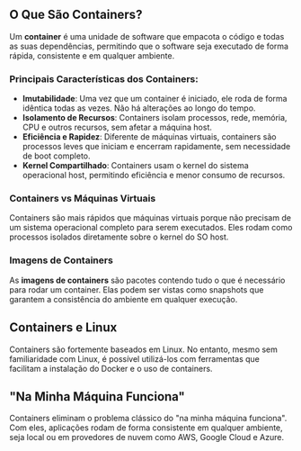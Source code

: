 ## O Que São Containers?

Um **container** é uma unidade de software que empacota o código e todas as suas dependências, permitindo que o software seja executado de forma rápida, consistente e em qualquer ambiente.

### Principais Características dos Containers:

- **Imutabilidade**: Uma vez que um container é iniciado, ele roda de forma idêntica todas as vezes. Não há alterações ao longo do tempo.
- **Isolamento de Recursos**: Containers isolam processos, rede, memória, CPU e outros recursos, sem afetar a máquina host.
- **Eficiência e Rapidez**: Diferente de máquinas virtuais, containers são processos leves que iniciam e encerram rapidamente, sem necessidade de boot completo.
- **Kernel Compartilhado**: Containers usam o kernel do sistema operacional host, permitindo eficiência e menor consumo de recursos.

### Containers vs Máquinas Virtuais

Containers são mais rápidos que máquinas virtuais porque não precisam de um sistema operacional completo para serem executados. Eles rodam como processos isolados diretamente sobre o kernel do SO host.

### Imagens de Containers

As **imagens de containers** são pacotes contendo tudo o que é necessário para rodar um container. Elas podem ser vistas como snapshots que garantem a consistência do ambiente em qualquer execução.

## Containers e Linux

Containers são fortemente baseados em Linux. No entanto, mesmo sem familiaridade com Linux, é possível utilizá-los com ferramentas que facilitam a instalação do Docker e o uso de containers.

## "Na Minha Máquina Funciona"

Containers eliminam o problema clássico do "na minha máquina funciona". Com eles, aplicações rodam de forma consistente em qualquer ambiente, seja local ou em provedores de nuvem como AWS, Google Cloud e Azure.